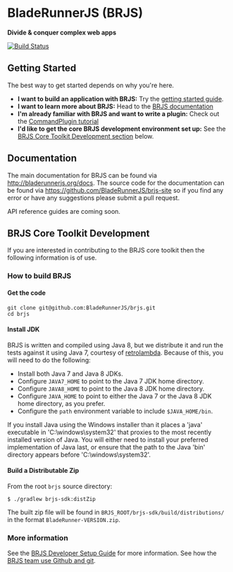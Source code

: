 # BladeRunnerJS (BRJS)

**Divide & conquer complex web apps**

[![Build Status](https://travis-ci.org/BladeRunnerJS/brjs.svg)](https://travis-ci.org/BladeRunnerJS/brjs)

## Getting Started

The best way to get started depends on why you're here.

* **I want to build an application with BRJS:** Try the [getting started guide](http://bladerunnerjs.org/docs/use/getting_started/).
* **I want to learn more about BRJS:** Head to the [BRJS documentation](http://bladerunnerjs.org/docs/)
* **I'm already familiar with BRJS and want to write a plugin:** Check out the [CommandPlugin tutorial](http://bladerunnerjs.org/docs/extend/command_plugin_tutorial/)
* **I'd like to get the core BRJS development environment set up:** See the [BRJS Core Toolkit Development section](https://github.com/BladeRunnerJS/brjs#brjs-core-toolkit-development) below.

## Documentation

The main documentation for BRJS can be found via http://bladerunnerjs.org/docs. The source code for the documentation can be found via https://github.com/BladeRunnerJS/brjs-site so if you find any error or have any suggestions please submit a pull request.

API reference guides are coming soon.

## BRJS Core Toolkit Development

If you are interested in contributing to the BRJS core toolkit then the following information is of use.

### How to build BRJS

#### Get the code

    git clone git@github.com:BladeRunnerJS/brjs.git
    cd brjs

#### Install JDK

BRJS is written and compiled using Java 8, but we distribute it and run the tests against it using Java 7, courtesy of [retrolambda](https://github.com/orfjackal/retrolambda). Because of this, you will need to do the following:

  * Install both Java 7 and Java 8 JDKs.
  * Configure `JAVA7_HOME` to point to the Java 7 JDK home directory.
  * Configure `JAVA8_HOME` to point to the Java 8 JDK home directory.
  * Configure `JAVA_HOME` to point to either the Java 7 or the Java 8 JDK home directory, as you prefer.
  * Configure the `path` environment variable to include `$JAVA_HOME/bin`.

If you install Java using the Windows installer than it places a 'java' executable in 'C:\windows\system32' that proxies to the most recently installed version of Java. You will either need to install your preferred implementation of Java last, or ensure that the path to the Java 'bin' directory appears before 'C:\windows\system32'.



#### Build a Distributable Zip

From the root `brjs` source directory:

    $ ./gradlew brjs-sdk:distZip

The built zip file will be found in `BRJS_ROOT/brjs-sdk/build/distributions/` in the format `BladeRunner-VERSION.zip`.

### More information

See the [BRJS Developer Setup Guide](https://github.com/BladeRunnerJS/brjs/wiki/BRJS-Developer-Setup) for more information.
See how the [BRJS team use Github and git](https://github.com/BladeRunnerJS/brjs/wiki/How-do-we-use-GitHub-and-Git%3F).
